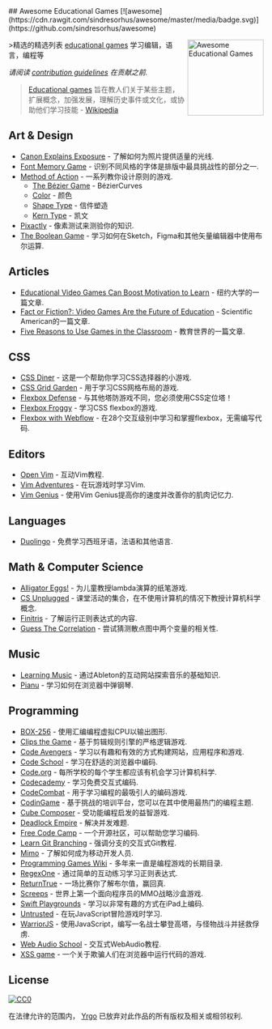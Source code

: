 <div class="github-widget" data-repo="yrgo/awesome-eg"></div>
## Awesome Educational Games [![awesome](https://cdn.rawgit.com/sindresorhus/awesome/master/media/badge.svg)](https://github.com/sindresorhus/awesome)

[<img src="https://cloud.githubusercontent.com/assets/499192/18659925/ed7e6262-7f0d-11e6-8e8e-b53b87158210.png" align="right" alt="Awesome Educational Games" width="150">](https://en.m.wikipedia.org/wiki/Educational_game)

&gt;精选的精选列表 [educational games](https://en.m.wikipedia.org/wiki/Educational_game) 学习编辑，语言，编程等

*请阅读 [contribution guidelines](https://github.com/yrgo/awesome-eg/blob/master/CONTRIBUTING.md) 在贡献之前.*

> [Educational games](https://en.m.wikipedia.org/wiki/Educational_game) 旨在教人们关于某些主题，扩展概念，加强发展，理解历史事件或文化，或协助他们学习技能 -  [Wikipedia](https://en.m.wikipedia.org/wiki/Educational_game)



## Art & Design

- [Canon Explains Exposure](http://www.canonoutsideofauto.ca/) - 了解如何为照片提供适量的光线.
- [Font Memory Game](https://betterwebtype.com/font-memory-game) - 识别不同风格的字体是排版中最具挑战性的部分之一.
- [Method of Action](https://method.ac/) - 一系列教你设计原则的游戏.
  - [The Bézier Game](https://bezier.method.ac/) - BézierCurves
  - [Color](https://color.method.ac/) - 颜色
  - [Shape Type](https://shape.method.ac/) - 信件塑造
  - [Kern Type](https://type.method.ac/) - 凯文
- [Pixactly](http://pixact.ly/) - 像素测试来测验你的知识.
- [The Boolean Game](https://boolean.method.ac/) - 学习如何在Sketch，Figma和其他矢量编辑器中使用布尔运算.

## Articles

- [Educational Video Games Can Boost Motivation to Learn](https://www.nyu.edu/about/news-publications/news/2013/november/educational-video-games-can-boost-motivation-to-learn-nyu-cuny-study-shows-.html) - 纽约大学的一篇文章.
- [Fact or Fiction?: Video Games Are the Future of Education](https://www.nyu.edu/about/news-publications/news/2013/november/educational-video-games-can-boost-motivation-to-learn-nyu-cuny-study-shows-.html) -  Scientific American的一篇文章.
- [Five Reasons to Use Games in the Classroom](https://www.educationworld.com/a_curr/reasons-to-play-games-in-the-classroom.shtml) - 教育世界的一篇文章.

## CSS

- [CSS Diner](https://flukeout.github.io/) - 这是一个帮助你学习CSS选择器的小游戏.
- [CSS Grid Garden](http://cssgridgarden.com/) - 用于学习CSS网格布局的游戏.
- [Flexbox Defense](http://www.flexboxdefense.com/) - 与其他塔防游戏不同，您必须使用CSS定位塔！
- [Flexbox Froggy](http://flexboxfroggy.com/) - 学习CSS flexbox的游戏.
- [Flexbox with Webflow](https://www.flexboxgame.com/) - 在28个交互级别中学习和掌握flexbox，无需编写代码.

## Editors

- [Open Vim](https://www.openvim.com/) - 互动Vim教程.
- [Vim Adventures](https://vim-adventures.com/) - 在玩游戏时学习Vim.
- [Vim Genius](http://vimgenius.com/) - 使用Vim Genius提高你的速度并改善你的肌肉记忆力.

## Languages

- [Duolingo](https://www.duolingo.com/) - 免费学习西班牙语，法语和其他语言.

## Math & Computer Science

- [Alligator Eggs!](http://worrydream.com/#!/AlligatorEggs) - 为儿童教授lambda演算的纸笔游戏.
- [CS Unplugged](https://csunplugged.org/en/) - 课堂活动的集合，在不使用计算机的情况下教授计算机科学概念.
- [Finitris](http://www.postcrashgames.com/finitris/) - 了解运行正则表达式的内容.
- [Guess The Correlation](http://guessthecorrelation.com/) - 尝试猜测散点图中两个变量的相关性.

## Music

- [Learning Music](https://learningmusic.ableton.com) - 通过Ableton的互动网站探索音乐的基础知识.
- [Pianu](https://pianu.com) - 学习如何在浏览器中弹钢琴.

## Programming

- [BOX-256](http://box-256.com/) - 使用汇编编程虚拟CPU以输出图形.
- [Clips the Game](https://md5crypt.github.io/clipsgame/) - 基于剪辑规则引擎的严格逻辑游戏.
- [Code Avengers](https://www.codeavengers.com/) - 学习以有趣和有效的方式构建网站，应用程序和游戏.
- [Code School](https://www.pluralsight.com/codeschool ) - 学习在舒适的浏览器中编码.
- [Code.org](https://code.org/) - 每所学校的每个学生都应该有机会学习计算机科学.
- [Codecademy](https://www.codecademy.com/) - 学习免费交互式编码.
- [CodeCombat](https://codecombat.com/) - 用于学习编程的最吸引人的编码游戏.
- [CodinGame](https://www.codingame.com/start) - 基于挑战的培训平台，您可以在其中使用最热门的编程主题.
- [Cube Composer](https://david-peter.de/cube-composer/) - 受功能编程启发的益智游戏.
- [Deadlock Empire](https://deadlockempire.github.io/) - 解决并发难题.
- [Free Code Camp](https://www.freecodecamp.org/) - 一个开源社区，可以帮助您学习编码.
- [Learn Git Branching](https://learngitbranching.js.org/) - 强调分支的交互式Git教程.
- [Mimo](https://getmimo.com/) - 了解如何成为移动开发人员.
- [Programming Games Wiki](http://programminggames.org/) - 多年来一直是编程游戏的长期目录.
- [RegexOne](https://regexone.com/lesson/introduction_abcs) - 通过简单的互动练习学习正则表达式.
- [ReturnTrue](https://alf.nu/ReturnTrue) - 一场比赛你了解布尔值，赢回真.
- [Screeps](https://screeps.com/) - 世界上第一个面向程序员的MMO战略沙盒游戏.
- [Swift Playgrounds](https://www.apple.com/swift/playgrounds/) - 学习以非常有趣的方式在iPad上编码.
- [Untrusted](https://alexnisnevich.github.io/untrusted/) - 在玩JavaScript冒险游戏时学习.
- [WarriorJS](https://github.com/olistic/warriorjs) - 使用JavaScript，编写一名战士攀登高塔，与怪物战斗并拯救俘虏.
- [Web Audio School](https://mmckegg.github.io/web-audio-school/) - 交互式WebAudio教程.
- [XSS game](https://xss-game.appspot.com) - 一个关于欺骗人们在浏览器中运行代码的游戏.

## License

[![CC0](https://mirrors.creativecommons.org/presskit/buttons/88x31/svg/cc-zero.svg)](https://creativecommons.org/publicdomain/zero/1.0/)

在法律允许的范围内， [Yrgo](https://yrgo.se) 已放弃对此作品的所有版权及相关或相邻权利.
